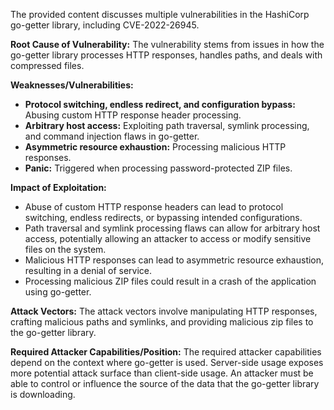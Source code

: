 The provided content discusses multiple vulnerabilities in the HashiCorp go-getter library, including CVE-2022-26945.

**Root Cause of Vulnerability:**
The vulnerability stems from issues in how the go-getter library processes HTTP responses, handles paths, and deals with compressed files.

**Weaknesses/Vulnerabilities:**
*   **Protocol switching, endless redirect, and configuration bypass:** Abusing custom HTTP response header processing.
*   **Arbitrary host access:** Exploiting path traversal, symlink processing, and command injection flaws in go-getter.
*   **Asymmetric resource exhaustion:** Processing malicious HTTP responses.
*   **Panic:** Triggered when processing password-protected ZIP files.

**Impact of Exploitation:**
*   Abuse of custom HTTP response headers can lead to protocol switching, endless redirects, or bypassing intended configurations.
*   Path traversal and symlink processing flaws can allow for arbitrary host access, potentially allowing an attacker to access or modify sensitive files on the system.
*   Malicious HTTP responses can lead to asymmetric resource exhaustion, resulting in a denial of service.
*   Processing malicious ZIP files could result in a crash of the application using go-getter.

**Attack Vectors:**
The attack vectors involve manipulating HTTP responses, crafting malicious paths and symlinks, and providing malicious zip files to the go-getter library.

**Required Attacker Capabilities/Position:**
The required attacker capabilities depend on the context where go-getter is used. Server-side usage exposes more potential attack surface than client-side usage. An attacker must be able to control or influence the source of the data that the go-getter library is downloading.